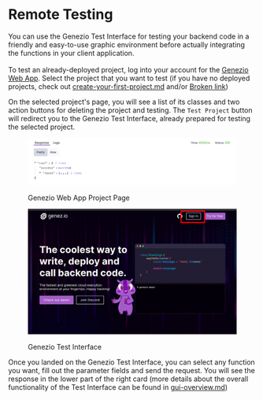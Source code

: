 # Remote Testing

You can use the Genezio Test Interface for testing your backend code in a friendly and easy-to-use graphic environment before actually integrating the functions in your client application.\
\
To test an already-deployed project, log into your account for the [Genezio Web App](https://app.genez.io). Select the project that you want to test (if you have no deployed projects, check out [create-your-first-project.md](../getting-started/create-your-first-project.md "mention") and/or [Broken link](broken-reference "mention"))

On the selected project's page, you will see a list of its classes and two action buttons for deleting the project and testing. The `Test Project` button will redirect you to the Genezio Test Interface, already prepared for testing the selected project.

&#x20;

<figure><img src="../.gitbook/assets/image (2).png" alt="Project Page"><figcaption><p>Genezio Web App Project Page</p></figcaption></figure>

<figure><img src="../.gitbook/assets/image (13).png" alt="Genezio Test Interface"><figcaption><p>Genezio Test Interface</p></figcaption></figure>

Once you landed on the Genezio Test Interface, you can select any function you want, fill out the parameter fields and send the request. You will see the response in the lower part of the right card (more details about the overall functionality of the Test Interface can be found in [gui-overview.md](gui-overview.md "mention"))
